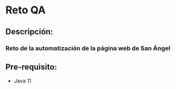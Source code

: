 # Reto QA

## Descripción:

### Reto de la automatización de la página web de San Ángel

## Pre-requisito:

- Java 11